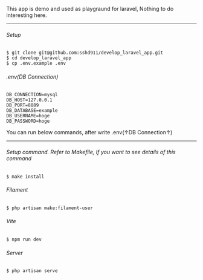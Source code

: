 This app is demo and used as playgraund for laravel, Nothing to do interesting here.

<hr>

###### Setup
```
$ git clone git@github.com:sshd911/develop_laravel_app.git
$ cd develop_laravel_app
$ cp .env.example .env
```

###### .env(DB Connection)
```
DB_CONNECTION=mysql
DB_HOST=127.0.0.1
DB_PORT=8889
DB_DATABASE=example
DB_USERNAME=hoge
DB_PASSWORD=hoge
```

You can run below commands, after write .env(↑DB Connection↑)

<hr>

###### Setup command. Refer to Makefile, If you want to see details of this command
```
$ make install
```

###### Filament
```
$ php artisan make:filament-user
```

###### Vite
```
$ npm run dev
```

###### Server
```
$ php artisan serve
```
